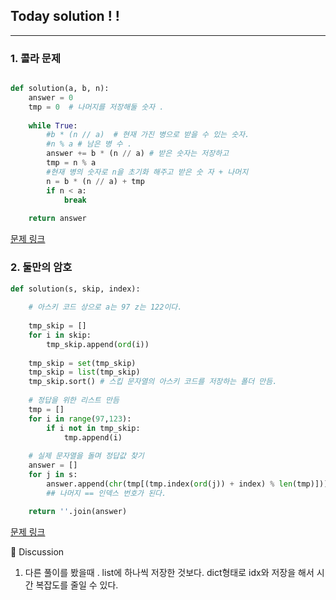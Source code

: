 ## Today solution ! ! 

---

### 1. 콜라 문제

```python

def solution(a, b, n):
    answer = 0
    tmp = 0  # 나머지를 저장해둘 숫자 .
    
    while True:
        #b * (n // a)  # 현재 가진 병으로 받을 수 있는 숫자. 
        #n % a # 남은 병 수 .
        answer += b * (n // a) # 받은 숫자는 저장하고 
        tmp = n % a 
        #현재 병의 숫자로 n을 초기화 해주고 받은 숫 자 + 나머지 
        n = b * (n // a) + tmp
        if n < a:
            break
    
    return answer

```

[문제 링크](https://school.programmers.co.kr/learn/courses/30/lessons/132267)




### 2. 둘만의 암호


```python
def solution(s, skip, index):
    
    # 아스키 코드 상으로 a는 97 z는 122이다. 
    
    tmp_skip = []
    for i in skip:
        tmp_skip.append(ord(i))
    
    tmp_skip = set(tmp_skip)
    tmp_skip = list(tmp_skip)
    tmp_skip.sort() # 스킵 문자열의 아스키 코드를 저장하는 폴더 만듬. 
    
    # 정답을 위한 리스트 만듬
    tmp = []
    for i in range(97,123):
        if i not in tmp_skip:
            tmp.append(i) 
    
    # 실제 문자열을 돌며 정답값 찾기 
    answer = [] 
    for j in s:
        answer.append(chr(tmp[(tmp.index(ord(j)) + index) % len(tmp)]))
        ## 나머지 == 인덱스 번호가 된다. 

    return ''.join(answer)


```

[문제 링크](https://school.programmers.co.kr/learn/courses/30/lessons/155652)



🤔 Discussion

1. 다른 풀이를 봤을때 . list에 하나씩 저장한 것보다. dict형태로 idx와 저장을 해서 시간 복잡도를 줄일 수 있다. 
